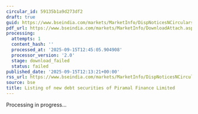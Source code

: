 ```yaml
---
circular_id: 59135b1a9d273df2
draft: true
guid: https://www.bseindia.com/markets/MarketInfo/DispNoticesNCirculars.aspx?Noticeid={D79D406A-3DAE-4AFF-BECC-51BD58F3F157}&noticeno=20250915-30&dt=09/15/2025&icount=30&totcount=50&flag=0
pdf_url: https://www.bseindia.com/markets/MarketInfo/DownloadAttach.aspx?id=20250915-30&attachedId=
processing:
  attempts: 1
  content_hash: ''
  processed_at: '2025-09-15T12:45:05.904908'
  processor_version: '2.0'
  stage: download_failed
  status: failed
published_date: '2025-09-15T12:13:21+00:00'
rss_url: https://www.bseindia.com/markets/MarketInfo/DispNoticesNCirculars.aspx?Noticeid={D79D406A-3DAE-4AFF-BECC-51BD58F3F157}&noticeno=20250915-30&dt=09/15/2025&icount=30&totcount=50&flag=0
source: bse
title: Listing of new debt securities of Piramal Finance Limited
---
```


Processing in progress...